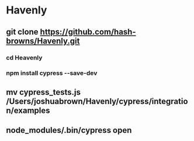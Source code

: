 # Havenly
## git clone https://github.com/hash-browns/Havenly.git
### cd Heavenly
### npm install cypress --save-dev
## mv cypress_tests.js /Users/joshuabrown/Havenly/cypress/integration/examples
##  node_modules/.bin/cypress open

